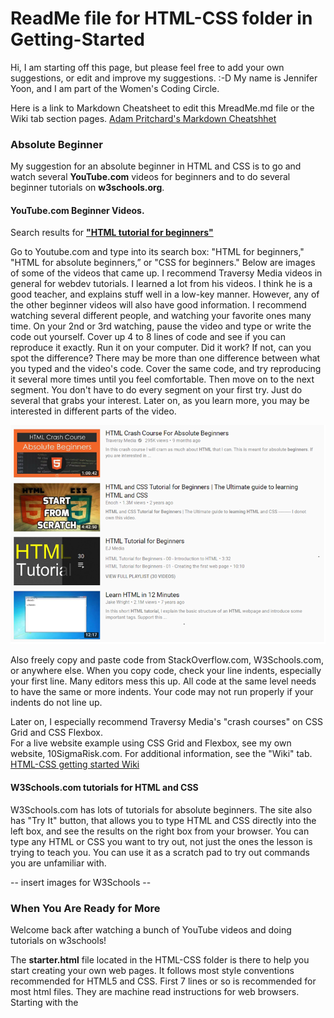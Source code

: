 
# ReadMe file for HTML-CSS folder in Getting-Started

Hi, I am starting off this page, but please feel free to add your own suggestions, or edit and improve my suggestions. :-D  My name is Jennifer Yoon, and I am part of the Women's Coding Circle.

Here is a link to Markdown Cheatsheet to edit this MreadMe.md file or the Wiki tab section pages.
[Adam Pritchard's Markdown Cheatshhet](https://github.com/adam-p/markdown-here/wiki/Markdown-Cheatsheet#headers)

### Absolute Beginner

My suggestion for an absolute beginner in HTML and CSS is to go and watch several **YouTube.com** videos for beginners and to do several beginner tutorials on **w3schools.org**.

#### YouTube.com Beginner Videos.

Search results for [**"HTML tutorial for beginners"**](https://www.youtube.com/results?search_query=html+tutorial+for+beginners)

Go to Youtube.com and type into its search box: "HTML for beginners," "HTML for absolute beginners,” or "CSS for beginners." Below are images of some of the videos that came up.  I recommend Traversy Media videos in general for webdev tutorials.  I learned a lot from his videos.  I think he is a good teacher, and explains stuff well in a low-key manner.  However, any of the other beginner videos will also have good information.  I recommend watching several different people, and watching your favorite ones many time.  On your 2nd or 3rd watching, pause the video and type or write the code out yourself.  Cover up 4 to 8 lines of code and see if you can reproduce it exactly.  Run it on your computer.  Did it work?  If not, can you spot the difference?  There may be more than one difference between what you typed and the video's code.  Cover the same code, and try reproducing it several more times until you feel comfortable.  Then move on to the next segment.  You don't have to do every segment on your first try.  Just do several that grabs your interest.  Later on, as you learn more, you may be interested in different parts of the video.

![alt text](https://github.com/WomensCodingCircle/getting-started/blob/master/HTML-CSS/HTML-youtube.png "html-youtube-img")

Also freely copy and paste code from StackOverflow.com, W3Schools.com, or anywhere else.  When you copy code, check your line indents, especially your first line.  Many editors mess this up.  All code at the same level needs to have the same or more indents.  Your code may not run properly if your indents do not line up.

Later on, I especially recommend Traversy Media's "crash courses" on CSS Grid and CSS Flexbox.  
For a live website example using CSS Grid and Flexbox, see my own website, 10SigmaRisk.com. For additional information, see the "Wiki" tab.  [HTML-CSS getting started Wiki](https://github.com/WomensCodingCircle/getting-started/wiki/HTML-CSS-getting-started-Wiki) 

#### W3Schools.com tutorials for HTML and CSS

W3Schools.com has lots of tutorials for absolute beginners.  The site also has "Try It" button, that allows you to type HTML and CSS directly into the left box, and see the results on the right box from your browser.  You can type any HTML or CSS you want to try out, not just the ones the lesson is trying to teach you.  You can use it as a scratch pad to try out commands you are unfamiliar with.

-- insert images for W3Schools --

### When You Are Ready for More

Welcome back after watching a bunch of YouTube videos and doing tutorials on w3schools!

The **starter.html**  file located in the HTML-CSS folder is there to help you start creating your own web pages.  It follows most style conventions recommended for HTML5 and CSS. First 7 lines or so is recommended for most html files.  They are machine read instructions for web browsers.  Starting with the <title> tag, you can customize your content.  I have used the best coding styles I found for HTML and CSS.  Using a good coding style is especially important once you start working on larger projects with a team.  It also makes it much easier for you to fix your own code later on, say six months later, when you have no idea why you wrote the code in that way. ;-)
  
#### Coding Styles used
  * Line indent:  4 spaces, no tabs.  I find this easier to read.  But more people recommend 2 spaces than 4 spaces.  Both 4 and 2 spaces are preferred over tabs.  (Also for multi-line codes, I increase indent for 2nd to last lines.  About half of others seem to do this.  I find this easier for spotting errors.)

  * Naming convention:  Almost everyone seem to use all-lowercase-hyphen for names.

  * Blank lines or white space:  I use one or more blank lines to separate sections.  This is more important for longer files.

  * Comments:  /* css comments */  and &lt;!-- html section comments --&gt;   
    * You can also use extra *********** or ------------ to create visual blocks in addition to comment tags.  On longer CSS files, two stars for first line followed by a full line of stars is recommended. Certain editors use /** as auto-help or code documentation.  
      /** This is an example of a CSS block comment.  
      ****************************************************** */

#### More to follow.

Also, I have added my own working website in the "Wiki" tab (see top menu).

-- Jennifer May 9, 2018 --

